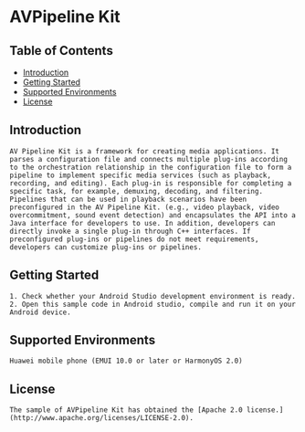 # AVPipeline  Kit

## Table of Contents
 * [Introduction](#introduction)
 * [Getting Started](#getting-started)
 * [Supported Environments](#supported-environments)
 * [License](#license)
## Introduction
    AV Pipeline Kit is a framework for creating media applications. It parses a configuration file and connects multiple plug-ins according to the orchestration relationship in the configuration file to form a pipeline to implement specific media services (such as playback, recording, and editing). Each plug-in is responsible for completing a specific task, for example, demuxing, decoding, and filtering.
    Pipelines that can be used in playback scenarios have been preconfigured in the AV Pipeline Kit. (e.g., video playback, video overcommitment, sound event detection) and encapsulates the API into a Java interface for developers to use. In addition, developers can directly invoke a single plug-in through C++ interfaces. If preconfigured plug-ins or pipelines do not meet requirements, developers can customize plug-ins or pipelines.

## Getting Started
    1. Check whether your Android Studio development environment is ready.
    2. Open this sample code in Android studio, compile and run it on your Android device.

## Supported Environments
    Huawei mobile phone (EMUI 10.0 or later or HarmonyOS 2.0)
## License
    The sample of AVPipeline Kit has obtained the [Apache 2.0 license.](http://www.apache.org/licenses/LICENSE-2.0).

